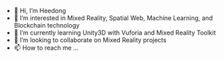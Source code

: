 - 👋 Hi, I’m Heedong
- 👀 I’m interested in Mixed Reality, Spatial Web, Machine Learning, and Blockchain technology
- 🌱 I’m currently learning Unity3D with Vuforia and Mixed Reality Toolkit
- 💞️ I’m looking to collaborate on Mixed Reality projects
- 📫 How to reach me ...

<!---
hdc4/hdc4 is a ✨ special ✨ repository because its `README.md` (this file) appears on your GitHub profile.
You can click the Preview link to take a look at your changes.
--->
